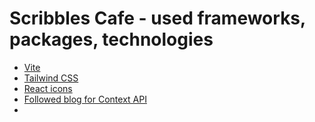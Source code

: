 # Scribbles Cafe - used frameworks, packages, technologies
- [Vite](https://vitejs.dev/)
- [Tailwind CSS](https://tailwindcss.com/)
- [React icons](https://react-icons.github.io/react-icons/)
- [Followed blog for Context API](https://www.freecodecamp.org/news/context-api-in-react/)
- 


